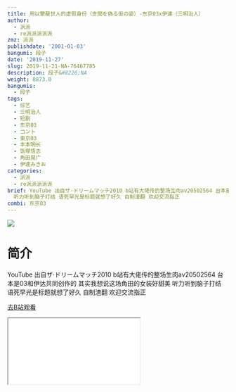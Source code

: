 ```yaml
---
title: 用以蒙蔽世人的虚假身份（世間を偽る仮の姿）-东京03x伊達（三明治人）
author:
  - 派派
  - re派派派派派
zmz: 派派
publishdate: '2001-01-03'
bangumi: 段子
date: '2019-11-27'
slug: 2019-11-21-NA-76467785
description: 段子&#8226;NA
weight: 8873.0
bangumis:
  - 段子
tags:
  - 综艺
  - 三明治人
  - 短剧
  - 东京03
  - コント
  - 東京03
  - 丰本明长
  - 饭塚悟志
  - 角田晃广
  - 伊達みきお
categories:
  - 派派
  - re派派派派派
brief: YouTube 出自ザ·ドリームマッチ2010 b站有大佬传的整场生肉av20502564 台本是03和伊达共同创作的 其实我想说这场角田的女装好甜美
  听力听到脑子打结 语死早光是标题就想了好久 自制渣翻 欢迎交流指正
combi: 东京03
---
```

![](https://raw.githubusercontent.com/tcgriffith/owaraisite/master/static/tmpimg/1e14898270638643abc6dffd76119525aa154657.jpg.480.jpg)
# 简介  
YouTube 出自ザ·ドリームマッチ2010 
b站有大佬传的整场生肉av20502564
台本是03和伊达共同创作的 
其实我想说这场角田的女装好甜美
听力听到脑子打结 语死早光是标题就想了好久
自制渣翻 欢迎交流指正  

[去B站观看](https://www.bilibili.com/video/av76467785/)
<div class ="resp-container"><iframe class="testiframe" src="//player.bilibili.com/player.html?aid=76467785"", scrolling="no", allowfullscreen="true" > </iframe></div> 
